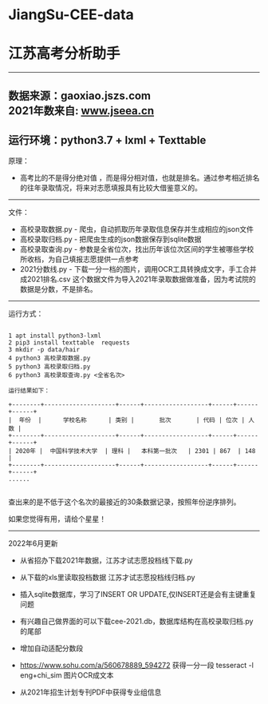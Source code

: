 # JiangSu-CEE-data
# 江苏高考分析助手
---
数据来源：gaoxiao.jszs.com  
2021年数来自: www.jseea.cn
---
运行环境：python3.7 + lxml  + Texttable 
---
原理：
* 高考比的不是得分绝对值 ，而是得分相对值，也就是排名。通过参考相近排名的往年录取情况，将来对志愿填报具有比较大借鉴意义的。

---
文件：

* 高校录取数据.py - 爬虫，自动抓取历年录取信息保存并生成相应的json文件
* 高校录取归档.py - 把爬虫生成的json数据保存到sqlite数据
* 高校录取查询.py - 参数是全省位次，找出历年该位次区间的学生被哪些学校所收档，为自己填报志愿提供一点参考
* 2021分数线.py  - 下载一分一档的图片，调用OCR工具转换成文字，手工合并成2021排名.csv 这个数据文件为导入2021年录取数据做准备，因为考试院的数据是分数，不是排名。
---
运行方式：

```

1 apt install python3-lxml
2 pip3 install texttable  requests 
3 mkdir -p data/hair
4 python3 高校录取数据.py 
5 python3 高校录取归档.py 
6 python3 高校录取查询.py <全省名次>

运行结果如下：

+--------+--------------------+------+------------------+------+------+------+
|  年份  |      学校名称      | 类别 |       批次       | 代码 | 位次 | 人数 |
+--------+--------------------+------+------------------+------+------+------+
| 2020年 |  中国科学技术大学  | 理科 |   本科第一批次   | 2301 | 867  | 148  |
+--------+--------------------+------+------------------+------+------+------+
......


```

查出来的是不低于这个名次的最接近的30条数据记录，按照年份逆序排列。


如果您觉得有用，请给个星星！


---
2022年6月更新

+ 从省招办下载2021年数据，江苏才试志愿投档线下载.py
+ 从下载的xls里读取投档数据 江苏才试志愿投档线归档.py
+ 插入sqlite数据库，学习了INSERT OR UPDATE,仅INSERT还是会有主键重复问题
+ 有兴趣自己做界面的可以下载cee-2021.db，数据库结构在高校录取归档.py的尾部

+ 增加自动适配分数段
+ https://www.sohu.com/a/560678889_594272 获得一分一段 tesseract -l eng+chi_sim 图片OCR成文本

+ 从2021年招生计划专刊PDF中获得专业组信息